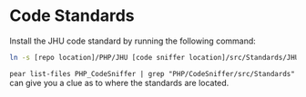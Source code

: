 # Code Standards

Install the JHU code standard by running the following command:

```bash
ln -s [repo location]/PHP/JHU [code sniffer location]/src/Standards/JHU
```
`pear list-files PHP_CodeSniffer | grep "PHP/CodeSniffer/src/Standards"` can give you a clue as to where the standards are located.
